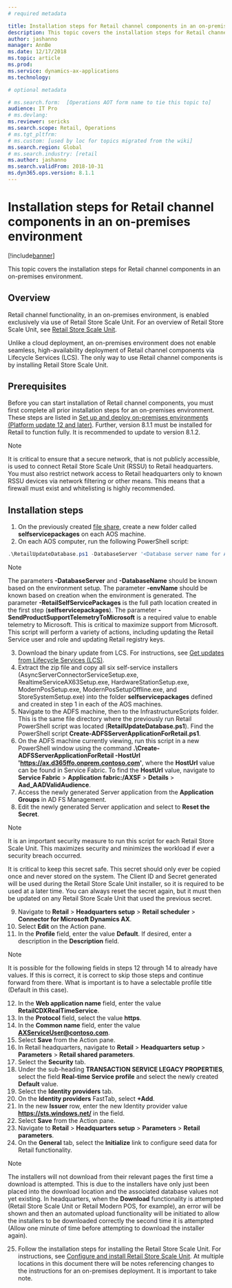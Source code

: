 ```yaml
---
# required metadata

title: Installation steps for Retail channel components in an on-premises environment
description: This topic covers the installation steps for Retail channel components in an on-premises environment. 
author: jashanno
manager: AnnBe
ms.date: 12/17/2018
ms.topic: article
ms.prod: 
ms.service: dynamics-ax-applications
ms.technology: 

# optional metadata

# ms.search.form:  [Operations AOT form name to tie this topic to]
audience: IT Pro
# ms.devlang: 
ms.reviewer: sericks
ms.search.scope: Retail, Operations 
# ms.tgt_pltfrm: 
# ms.custom: [used by loc for topics migrated from the wiki]
ms.search.region: Global
# ms.search.industry: [retail
ms.author: jashanno
ms.search.validFrom: 2018-10-31
ms.dyn365.ops.version: 8.1.1
---
```


# Installation steps for Retail channel components in an on-premises environment

[!include[banner](../includes/banner.md)]

This topic covers the installation steps for Retail channel components in an on-premises environment.

## Overview

Retail channel functionality, in an on-premises environment, is enabled exclusively via use of Retail Store Scale Unit. For an overview of Retail Store Scale Unit, see [Retail Store Scale Unit](../../retail/dev-itpro/retail-store-system-begin.md). 

Unlike a cloud deployment, an on-premises environment does not enable seamless, high-availability deployment of Retail channel components via Lifecycle Services (LCS). The only way to use Retail channel components is by installing Retail Store Scale Unit.

## Prerequisites 

Before you can start installation of Retail channel components, you must first complete all prior installation steps for an on-premises environment. These steps are listed in [Set up and deploy on-premises environments (Platform update 12 and later)](setup-deploy-on-premises-pu12.md).  Further, version 8.1.1 must be installed for Retail to function fully.  It is recommended to update to version 8.1.2.

> [!Note]
> It is critical to ensure that a secure network, that is not publicly  accessible, is used to connect Retail Store Scale Unit (RSSU) to Retail headquarters. You must also restrict network access to Retail headquarters only to known RSSU devices via network filtering or other means.  This means that a firewall must exist and whitelisting is highly recommended.

## Installation steps

1.	On the previously created [file share](https://docs.microsoft.com/en-us/dynamics365/unified-operations/dev-itpro/deployment/setup-deploy-on-premises-pu12#setupfile), create a new folder called **selfservicepackages** on each AOS machine.
2.	On each AOS computer, run the following PowerShell script:

```powershell
.\RetailUpdateDatabase.ps1 -DatabaseServer '<Database server name for AOS database>' -DatabaseName '<Database name for AOS database>' -envName '<Environment name>' -RetailSelfServicePackages '<Local path of Retail self-service packages>’ -SendProductSupportTelemetryToMicrosoft
```
> [!NOTE]
> The parameters **-DatabaseServer** and **-DatabaseName** should be known based on the environment setup.
> The parameter **-envName** should be known based on creation when the environment is generated.
> The parameter **-RetailSelfServicePackages** is the full path location created in the first step (**selfservicepackages**).
> The parameter **-SendProductSupportTelemetryToMicrosoft** is a required value to enable telemetry to Microsoft.  This is critical to maximize support from Microsoft.
> This script will perform a variety of actions, including updating the Retail Service user and role and updating Retail registry keys.
  
3.	Download the binary update from LCS. For instructions, see [Get updates from Lifecycle Services (LCS)](../migration-upgrade/download-hotfix-lcs.md).
4.	Extract the zip file and copy all six self-service installers (AsyncServerConnectorServiceSetup.exe, RealtimeServiceAX63Setup.exe, HardwareStationSetup.exe, ModernPosSetup.exe, ModernPosSetupOffline.exe, and StoreSystemSetup.exe) into the folder **selfservicepackages** defined and created in step 1 in each of the AOS machines.
5.  Navigate to the ADFS machine, then to the InfrastructureScripts folder.  This is the same file directory where the previously run Retail PowerShell script was located (**RetailUpdateDatabase.ps1**).  Find the PowerShell script **Create-ADFSServerApplicationForRetail.ps1**.
6.  On the ADFS machine currently viewing, run this script in a new PowerShell window using the command **.\Create-ADFSServerApplicationForRetail -HostUrl 'https://ax.d365ffo.onprem.contoso.com'**, where the **HostUrl** value can be found in Service Fabric.  To find the **HostUrl** value, navigate to **Service Fabric** &gt; **Application fabric:/AXSF** &gt; **Details** &gt; **Aad_AADValidAudience**.
7.  Access the newly generated Server application from the **Application Groups** in AD FS Management.
8.  Edit the newly generated Server application and select to **Reset the Secret**.

> [!NOTE]
> It is an important security measure to run this script for each Retail Store Scale Unit.  This maximizes security and minimizes the workload if ever a security breach occurred. 
> 
> It is critical to keep this secret safe.  This secret should only ever be copied once and never stored on the system.  The Client ID and Secret generated will be used during the Retail Store Scale Unit installer, so it is required to be used at a later time.  You can always reset the secret again, but it must then be updated on any Retail Store Scale Unit that used the previous secret.

9.  Navigate to **Retail** &gt; **Headquarters setup** &gt; **Retail scheduler** &gt; **Connector for Microsoft Dynamics AX**.
10.  Select **Edit** on the Action pane.
11.  In the **Profile** field, enter the value **Default**.  If desired, enter a description in the **Description** field.

> [!NOTE]
> It is possible for the following fields in steps 12 through 14 to already have values.  If this is correct, it is correct to skip those steps and continue forward from there.  What is important is to have a selectable profile title (Default in this case).

12.  In the  **Web application name** field, enter the value **RetailCDXRealTimeService**.
13.  In the **Protocol** field, select the value **https**.
14.  In the **Common name** field, enter the value **AXServiceUser@contoso.com**.
15.  Select **Save** from the Action pane.
16.  In Retail headquarters, navigate to **Retail** &gt; **Headquarters setup** &gt; **Parameters** &gt; **Retail shared parameters**.
17.  Select the **Security** tab.
18.  Under the sub-heading **TRANSACTION SERVICE LEGACY PROPERTIES**, select the field **Real-time Service profile** and select the newly created **Default** value.
19.  Select the **Identity providers** tab.
20.  On the **Identity providers** FastTab, select **+Add**.
21.  In the new **Issuer** row, enter the new Identity provider value **https://sts.windows.net/** in the field.
22.  Select **Save** from the Action pane.
23.  Navigate to **Retail** &gt; **Headquarters setup** &gt; **Parameters** &gt; **Retail parameters**.
24.  On the **General** tab, select the **Initialize** link to configure seed data for Retail functionality.

> [!NOTE]
> The installers will not download from their relevant pages the first time a download is attempted.  This is due to the installers have only just been placed into the download location and the associated database values not yet existing.  In headquarters, when the **Download** functionality is attempted (Retail Store Scale Unit or Retail Modern POS, for example), an error will be shown and then an automated upload functionality will be initiated to allow the installers to be downloaded correctly the second time it is attempted (Allow one minute of time before attempting to download the installer again).

25.	Follow the installation steps for installing the Retail Store Scale Unit. For instructions, see [Configure and install Retail Store Scale Unit](../../retail/dev-itpro/retail-store-scale-unit-configuration-installation.md).  At multiple locations in this document there will be notes referencing changes to the instructions for an on-premises deployment.  It is important to take note.
